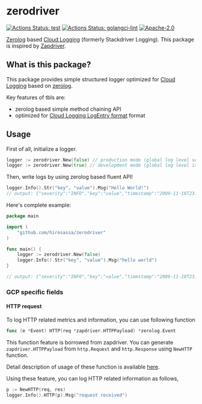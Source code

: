 # zerodriver

[![Actions Status: test](https://github.com/hirosassa/zerodriver/workflows/test/badge.svg)](https://github.com/hirosassa/zerodriver/actions?query=workflow%3A"test")
[![Actions Status: golangci-lint](https://github.com/hirosassa/zerodriver/workflows/golangci-lint/badge.svg)](https://github.com/hirosassa/zerodriver/actions?query=workflow%3A"golangci-lint")
[![Apache-2.0](https://img.shields.io/github/license/hirosassa/zerodriver)](LICENSE)


[Zerolog](https://github.com/rs/zerolog) based [Cloud Logging](https://cloud.google.com/logging) (formerly Stackdriver Logging). This package is inspired by [Zapdriver](https://github.com/blendle/zapdriver).

## What is this package?

This package provides simple structured logger optimized for [Cloud Logging](https://cloud.google.com/logging) based on [zerolog](https://github.com/rs/zerolog).

Key features of tbls are:

- zerolog based simple method chaining API
- optimized for [Cloud Logging LogEntry format](https://cloud.google.com/logging/docs/reference/v2/rest/v2/LogEntry) format

## Usage

First of all, initialize a logger.

```go
logger := zerodriver.New(false) // production mode (global log level set to `info`)
logger := zerodriver.New(true) // development mode (global log level is `debug`)
```

Then, write logs by using zerolog based fluent API!
```go
logger.Info().Str("key", "value").Msg("Hello World!")
// output: {"severity":"INFO","key":"value","timestamp":"2009-11-10T23:00:00Z","message":"hello world"}
```

Here's complete example:

```go
package main

import (
    "github.com/hirosassa/zerodriver"
)

func main() {
    logger := zerodriver.New(false)
    logger.Info().Str("key", "value").Msg("hello world")
}

// output: {"severity":"INFO","key":"value","timestamp":"2009-11-10T23:00:00Z","message":"hello world"}
```

### GCP specific fields

#### HTTP request

To log HTTP related metrics and information, you can use following function

```go
func (e *Event) HTTP(req *zapdriver.HTTPPayload) *zerolog.Event
```

This function feature is borrowed from zapdriver. You can generate `zapdriver.HTTPPayload` from `http.Request` and `http.Response` using `NewHTTP` function.

Detail description of usage of these function is available [here](https://github.com/blendle/zapdriver#http).

Using these feature, you can log HTTP related information as follows,

```go
p := NewHTTP(req, res)
logger.Info().HTTP(p).Msg("request received")
```
